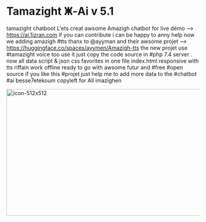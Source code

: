 # Tamazight ⵥ-Ai v 5.1
tamazight chatboot
L'ets creat awsome Amazigh chatbot
for live démo --> https://ai.1izran.com
if you can contribute i can be happy to anny help
now we adding amazigh #tts thanx to @ayyman and their awsome projet --> https://huggingface.co/spaces/ayymen/Amazigh-tts
the new projet use #tamazight voice  too use it just copy the code source in #php 7.4  server .
now all data script & json css favorites in one file index.html responsive with tts riffain work offline ready to go
with awsome futur and #free #open source if you like this #projet just help me to add more data to the #chatbot #ai
besse7etekoum
copyleft for All imazighen

<img width="512" height="331" alt="icon-512x512" src="https://github.com/user-attachments/assets/e6597c12-cd99-44e9-b176-632574fd73e2" />

